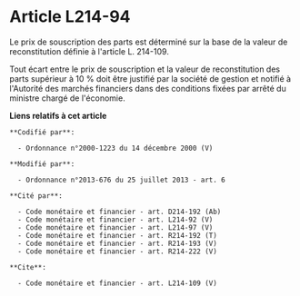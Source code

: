 # Article L214-94

Le prix de souscription des parts est déterminé sur la base de la valeur de reconstitution définie à l'article L. 214-109. 

Tout écart entre le prix de souscription et la valeur de reconstitution des parts supérieur à 10 % doit être justifié par la
société de gestion et notifié à l'Autorité des marchés financiers dans des conditions fixées par arrêté du ministre chargé de
l'économie.

**Liens relatifs à cet article**

	**Codifié par**:

	  - Ordonnance n°2000-1223 du 14 décembre 2000 (V)

	**Modifié par**:

	  - Ordonnance n°2013-676 du 25 juillet 2013 - art. 6

	**Cité par**:

	  - Code monétaire et financier - art. D214-192 (Ab)
	  - Code monétaire et financier - art. L214-92 (V)
	  - Code monétaire et financier - art. L214-97 (V)
	  - Code monétaire et financier - art. R214-192 (T)
	  - Code monétaire et financier - art. R214-193 (V)
	  - Code monétaire et financier - art. R214-222 (V)

	**Cite**:

	  - Code monétaire et financier - art. L214-109 (V)
